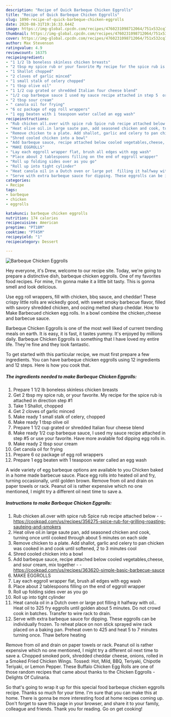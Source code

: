```yaml
---
description: "Recipe of Quick Barbeque Chicken Eggrolls"
title: "Recipe of Quick Barbeque Chicken Eggrolls"
slug: 1090-recipe-of-quick-barbeque-chicken-eggrolls
date: 2020-08-31T19:16:33.644Z
image: https://img-global.cpcdn.com/recipes/4760231098712064/751x532cq70/barbeque-chicken-eggrolls-recipe-main-photo.jpg
thumbnail: https://img-global.cpcdn.com/recipes/4760231098712064/751x532cq70/barbeque-chicken-eggrolls-recipe-main-photo.jpg
cover: https://img-global.cpcdn.com/recipes/4760231098712064/751x532cq70/barbeque-chicken-eggrolls-recipe-main-photo.jpg
author: Max Stevenson
ratingvalue: 4.9
reviewcount: 16375
recipeingredient:
- "1 1/2 lb boneless skinless chicken breasts"
- "2 tbsp my spice rub or your favorite My recipe for the spice rub is attached in direction step 1"
- "1 Shallot chopped"
- "2 cloves of garlic minced"
- "1 small stalk of celery chopped"
- "1 tbsp olive oil"
- "1 1/2 cup grated or shredded Italian four cheese blend"
- "1/2 cup barbeque sauce I used my sauce recipe attached in step 5  or use your favorite Have more avalable fod dipping egg rolls in"
- "2 tbsp sour cream"
- " canola oil for frying"
- "6 oz package of egg roll wrappers"
- "1 egg beaten with 1 teaspoon water called an egg wash"
recipeinstructions:
- "Rub chicken all.over with spice rub Spice rub recipe attached below  https://cookpad.com/us/recipes/356275-spice-rub-for-grilling-roasting-sauteing-and-smokers"
- "Heat olive oil.in large saute pan, add seasoned chicken and cook, turning once until cooked through about 5 minutes on each side"
- "Remove chicken to a plate. Add shallot, garlic and celery to pan chicken was cooked in and cook until softened,  2 to 3 minutes cool"
- "Shred cooled chicken into a bowl"
- "Add barbeque sauce, recipe attached below cooled vegetables,cheese, and sour cream, mix together  https://cookpad.com/us/recipes/363620-simple-basic-barbecue-sauce"
- "MAKE EGGROLLS"
- "Lay each eggroll wrapper flat, brush all edges with egg wash"
- "Place about 2 tablespoons filling on the end of eggroll wrapper"
- "Roll up folding sides over as you go"
- "Roll up into tight cylinder"
- "Heat canola oil in a Dutch oven or large pot  filling it halfway with oil..  Heat oil to 325 fry eggrolls until golden about 5 minutes. Do not crowd  cook in batches. Transfer to wire rack to drain."
- "Serve with extra barbeque sauce for dipping. These eggrolls can be individually frozen. To reheat place on non stick sprayed wire rack placed on a baking pan. Preheat oven to 425  and heat 5 to 7 minutes turning once. Thaw before heating"
categories:
- Recipe
tags:
- barbeque
- chicken
- eggrolls

katakunci: barbeque chicken eggrolls 
nutrition: 174 calories
recipecuisine: American
preptime: "PT18M"
cooktime: "PT45M"
recipeyield: "1"
recipecategory: Dessert

---
```



![Barbeque Chicken Eggrolls](https://img-global.cpcdn.com/recipes/4760231098712064/751x532cq70/barbeque-chicken-eggrolls-recipe-main-photo.jpg)

Hey everyone, it's Drew, welcome to our recipe site. Today, we're going to prepare a distinctive dish, barbeque chicken eggrolls. One of my favorites food recipes. For mine, I'm gonna make it a little bit tasty. This is gonna smell and look delicious.

Use egg roll wrappers, fill with chicken, bbq sauce, and cheddar! These crispy little rolls are wickedly good, with sweet smoky barbecue flavor, filled with savory shredded chicken, and oozing melted sharp cheddar. How to Make Barbecued chicken egg rolls. In a bowl combine the chicken,cheese and barbecue sauce.

Barbeque Chicken Eggrolls is one of the most well liked of current trending meals on earth. It is easy, it is fast, it tastes yummy. It's enjoyed by millions daily. Barbeque Chicken Eggrolls is something that I have loved my entire life. They're fine and they look fantastic.


To get started with this particular recipe, we must first prepare a few ingredients. You can have barbeque chicken eggrolls using 12 ingredients and 12 steps. Here is how you cook that.

<!--inarticleads1-->

##### The ingredients needed to make Barbeque Chicken Eggrolls:

1. Prepare 1 1/2 lb boneless skinless chicken breasts
1. Get 2 tbsp my spice rub, or your favorite. My recipe for the spice rub is attached in direction step #1
1. Take 1 Shallot, chopped
1. Get 2 cloves of garlic minced
1. Make ready 1 small stalk of celery, chopped
1. Make ready 1 tbsp olive oil
1. Prepare 1 1/2 cup grated or shredded Italian four cheese blend
1. Make ready 1/2 cup barbeque sauce, I used my sauce recipe attached in step #5  or use your favorite. Have more avalable fod dipping egg rolls in.
1. Make ready 2 tbsp sour cream
1. Get  canola oil for frying
1. Prepare 6 oz package of egg roll wrappers
1. Prepare 1 egg beaten with 1 teaspoon water called an egg wash


A wide variety of egg barbeque options are available to you Chicken baked in a home made barbecue sauce. Place egg rolls into heated oil and fry, turning occasionally, until golden brown. Remove from oil and drain on paper towels or rack. Peanut oil is rather expensive which no one mentioned, I might try a different oil next time to save a. 

<!--inarticleads2-->

##### Instructions to make Barbeque Chicken Eggrolls:

1. Rub chicken all.over with spice rub Spice rub recipe attached below -  - https://cookpad.com/us/recipes/356275-spice-rub-for-grilling-roasting-sauteing-and-smokers
1. Heat olive oil.in large saute pan, add seasoned chicken and cook, turning once until cooked through about 5 minutes on each side
1. Remove chicken to a plate. Add shallot, garlic and celery to pan chicken was cooked in and cook until softened,  2 to 3 minutes cool
1. Shred cooled chicken into a bowl
1. Add barbeque sauce, recipe attached below cooled vegetables,cheese, and sour cream, mix together -  - https://cookpad.com/us/recipes/363620-simple-basic-barbecue-sauce
1. MAKE EGGROLLS
1. Lay each eggroll wrapper flat, brush all edges with egg wash
1. Place about 2 tablespoons filling on the end of eggroll wrapper
1. Roll up folding sides over as you go
1. Roll up into tight cylinder
1. Heat canola oil in a Dutch oven or large pot  filling it halfway with oil..  Heat oil to 325 fry eggrolls until golden about 5 minutes. Do not crowd  cook in batches. Transfer to wire rack to drain.
1. Serve with extra barbeque sauce for dipping. These eggrolls can be individually frozen. To reheat place on non stick sprayed wire rack placed on a baking pan. Preheat oven to 425  and heat 5 to 7 minutes turning once. Thaw before heating


Remove from oil and drain on paper towels or rack. Peanut oil is rather expensive which no one mentioned, I might try a different oil next time to save a. Chopped smoked pork, shredded cheddar cheese, onions, rolled in a Smoked Fried Chicken Wings. Tossed: Hot, Mild, BBQ, Teriyaki, Chipotle Teriyaki, or Lemon Pepper. These Buffalo Chicken Egg Rolls are one of those random recipes that came about thanks to the Chicken Eggrolls - Delights Of Culinaria. 

So that's going to wrap it up for this special food barbeque chicken eggrolls recipe. Thanks so much for your time. I'm sure that you can make this at home. There is gonna be more interesting food at home recipes coming up. Don't forget to save this page in your browser, and share it to your family, colleague and friends. Thank you for reading. Go on get cooking!
